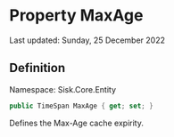 # Property MaxAge
Last updated: Sunday, 25 December 2022

## Definition
Namespace: Sisk.Core.Entity

```csharp
public TimeSpan MaxAge { get; set; }
```

Defines the Max-Age cache expirity.

